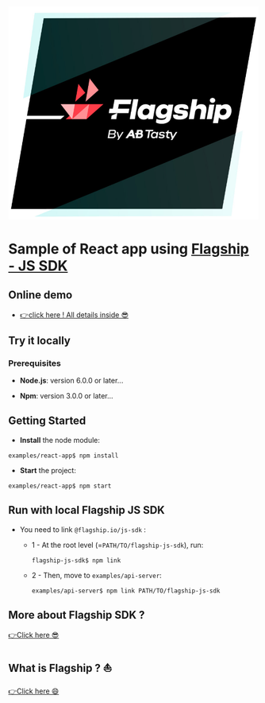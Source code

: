 ![Flagship logo](../../src/assets/img/flagshipLogo.jpg)

# Sample of React app using [Flagship - JS SDK](../../README.md)

## Online demo

<ul style="line-height:1.4;"><li><a href='https://abtasty.github.io/flagship-js-sdk/'>👉click here ! All details inside 😎</a></li></ul>
  
## Try it locally

### Prerequisites

- **Node.js**: version 6.0.0 or later...

- **Npm**: version 3.0.0 or later...

## Getting Started

- **Install** the node module:

```
examples/react-app$ npm install
```

- **Start** the project:

```
examples/react-app$ npm start
```

## Run with local Flagship JS SDK

- You need to link `@flagship.io/js-sdk` :

  - 1 - At the root level (=`PATH/TO/flagship-js-sdk`), run:

    ```
    flagship-js-sdk$ npm link
    ```

  - 2 - Then, move to `examples/api-server`:
    ```
    examples/api-server$ npm link PATH/TO/flagship-js-sdk
    ```

## More about Flagship SDK ?

[👉Click here 😎](../../README.md)

## What is Flagship ? ⛵️

[👉Click here 😄](https://www.abtasty.com/solutions-product-teams/)
